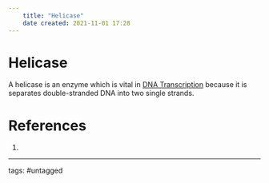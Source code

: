 ```yaml
---
	title: "Helicase"
	date created: 2021-11-01 17:28
---
```

# Helicase

A helicase is an enzyme which is vital in [DNA Transcription](DNA%20Transcription.md) because it is separates double-stranded DNA into two single strands.

# References
1. 

---
tags: #untagged
